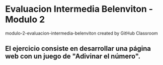 # Evaluacion Intermedia Belenviton - Modulo 2

modulo-2-evaluacion-intermedia-belenviton created by GitHub Classroom

## El ejercicio consiste en desarrollar una página web con un juego de "Adivinar el número".
